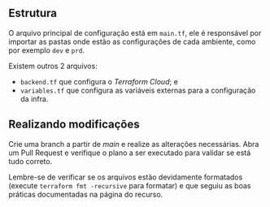
## Estrutura

O arquivo principal de configuração está em `main.tf`, ele é responsável por importar as pastas onde estão as configurações de cada ambiente, como por exemplo `dev` e `prd`.

Existem outros 2 arquivos:

- `backend.tf` que configura o _Terraform Cloud_; e
- `variables.tf` que configura as variáveis externas para a configuração da infra.

## Realizando modificações

Crie uma branch a partir de _main_ e realize as alterações necessárias. Abra um Pull Request e verifique o plano a ser executado para validar se está tudo correto.

Lembre-se de verificar se os arquivos estão devidamente formatados (execute `terraform fmt -recursive` para formatar) e que seguiu as boas práticas documentadas na página do recurso.
